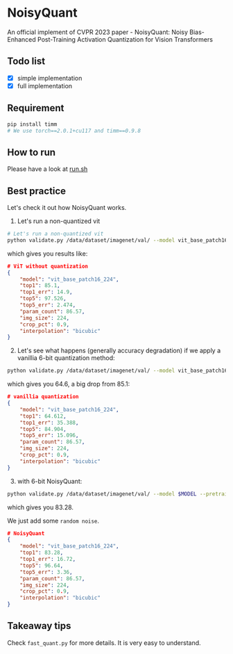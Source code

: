 # NoisyQuant

An official implement of CVPR 2023 paper - NoisyQuant: Noisy Bias-Enhanced Post-Training Activation Quantization for Vision Transformers

## Todo list

* [X] simple implementation
* [X] full implementation

## Requirement

```bash
pip install timm
# We use torch==2.0.1+cu117 and timm==0.9.8
```

## How to run

Please have a look at [run.sh](https://github.com/kriskrisliu/NoisyQuant/blob/main/run.sh)

## Best practice

Let's check it out how NoisyQuant works.

1. Let's run a non-quantized vit

```bash
# Let's run a non-quantized vit
python validate.py /data/dataset/imagenet/val/ --model vit_base_patch16_224 --pretrained
```

which gives you results like:

```json
# ViT without quantization
{
    "model": "vit_base_patch16_224",
    "top1": 85.1,
    "top1_err": 14.9,
    "top5": 97.526,
    "top5_err": 2.474,
    "param_count": 86.57,
    "img_size": 224,
    "crop_pct": 0.9,
    "interpolation": "bicubic"
}
```

2. Let's see what happens (generally accuracy degradation) if we apply a vanillia 6-bit quantization method:

```bash
python validate.py /data/dataset/imagenet/val/ --model vit_base_patch16_224 --pretrained --quant
```

which gives you 64.6, a big drop from 85.1:

```json
# vanillia quantization
{
    "model": "vit_base_patch16_224",
    "top1": 64.612,
    "top1_err": 35.388,
    "top5": 84.904,
    "top5_err": 15.096,
    "param_count": 86.57,
    "img_size": 224,
    "crop_pct": 0.9,
    "interpolation": "bicubic"
}
```

3. with 6-bit NoisyQuant:

```bash
python validate.py /data/dataset/imagenet/val/ --model $MODEL --pretrained --quant --with_noisy_quant --calib_root /data/dataset/imagenet/train --calib_num 256 --percentile --search_mean --search_noisy --bitwidth 6
```

which gives you 83.28.

We just add some `random noise`.

```json
# NoisyQuant
{
    "model": "vit_base_patch16_224",
    "top1": 83.28,
    "top1_err": 16.72,
    "top5": 96.64,
    "top5_err": 3.36,
    "param_count": 86.57,
    "img_size": 224,
    "crop_pct": 0.9,
    "interpolation": "bicubic"
}
```

## Takeaway tips

Check `fast_quant.py` for more details. It is very easy to understand.
